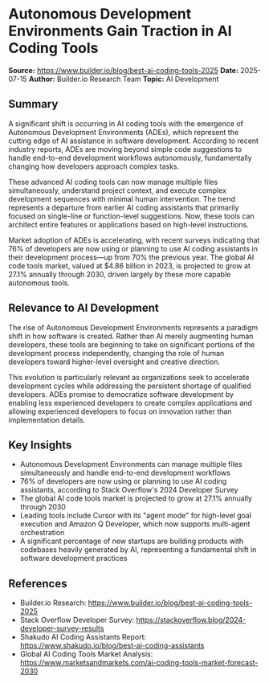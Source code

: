 # Autonomous Development Environments Gain Traction in AI Coding Tools

**Source:** https://www.builder.io/blog/best-ai-coding-tools-2025
**Date:** 2025-07-15
**Author:** Builder.io Research Team
**Topic:** AI Development

## Summary

A significant shift is occurring in AI coding tools with the emergence of Autonomous Development Environments (ADEs), which represent the cutting edge of AI assistance in software development. According to recent industry reports, ADEs are moving beyond simple code suggestions to handle end-to-end development workflows autonomously, fundamentally changing how developers approach complex tasks.

These advanced AI coding tools can now manage multiple files simultaneously, understand project context, and execute complex development sequences with minimal human intervention. The trend represents a departure from earlier AI coding assistants that primarily focused on single-line or function-level suggestions. Now, these tools can architect entire features or applications based on high-level instructions.

Market adoption of ADEs is accelerating, with recent surveys indicating that 76% of developers are now using or planning to use AI coding assistants in their development process—up from 70% the previous year. The global AI code tools market, valued at $4.86 billion in 2023, is projected to grow at 27.1% annually through 2030, driven largely by these more capable autonomous tools.

## Relevance to AI Development

The rise of Autonomous Development Environments represents a paradigm shift in how software is created. Rather than AI merely augmenting human developers, these tools are beginning to take on significant portions of the development process independently, changing the role of human developers toward higher-level oversight and creative direction.

This evolution is particularly relevant as organizations seek to accelerate development cycles while addressing the persistent shortage of qualified developers. ADEs promise to democratize software development by enabling less experienced developers to create complex applications and allowing experienced developers to focus on innovation rather than implementation details.

## Key Insights

- Autonomous Development Environments can manage multiple files simultaneously and handle end-to-end development workflows
- 76% of developers are now using or planning to use AI coding assistants, according to Stack Overflow's 2024 Developer Survey
- The global AI code tools market is projected to grow at 27.1% annually through 2030
- Leading tools include Cursor with its "agent mode" for high-level goal execution and Amazon Q Developer, which now supports multi-agent orchestration
- A significant percentage of new startups are building products with codebases heavily generated by AI, representing a fundamental shift in software development practices

## References

- Builder.io Research: https://www.builder.io/blog/best-ai-coding-tools-2025
- Stack Overflow Developer Survey: https://stackoverflow.blog/2024-developer-survey-results
- Shakudo AI Coding Assistants Report: https://www.shakudo.io/blog/best-ai-coding-assistants
- Global AI Coding Tools Market Analysis: https://www.marketsandmarkets.com/ai-coding-tools-market-forecast-2030